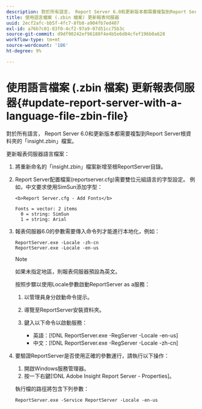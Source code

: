 ```yaml
---
description: 對於所有語言， Report Server 6.0和更新版本都需要複製到Report Server根資料夾的「insight.zbin」檔案。
title: 使用語言檔案 (.zbin 檔案) 更新報表伺服器
uuid: 2ecf2afc-bb5f-4fc7-8fb8-a904fb7ed407
exl-id: a76b7c01-83f0-4cf2-97a9-07d51cc75b3c
source-git-commit: d9df90242ef96188f4e4b5e6d04cfef196b0a628
workflow-type: tm+mt
source-wordcount: '186'
ht-degree: 9%

---
```


# 使用語言檔案 (.zbin 檔案) 更新報表伺服器{#update-report-server-with-a-language-file-zbin-file}

對於所有語言， Report Server 6.0和更新版本都需要複製到Report Server根資料夾的「insight.zbin」檔案。

更新報表伺服器語言檔案：

1. 將重新命名的「insight.zbin」檔案新增至根ReportServer目錄。
1. Report Server配置檔案(reportserver.cfg)需要雙位元組語言的字型設定。 例如，中文要求使用SimSun添加字型：

   ```
   <b>Report Server.cfg - Add Fonts</b> 
   
   Fonts = vector: 2 items 
     0 = string: SimSun 
     1 = string: Arial
   ```

1. 報表伺服器6.0的參數需要傳入命令列才能進行本地化，例如：

   ```
   ReportServer.exe -Locale -zh-cn 
   ReportServer.exe -Locale -en-us
   ```

   >[!NOTE]
   >
   >如果未指定地區，則報表伺服器預設為英文。

   按照步驟以使用Locale參數啟動ReportServer as a服務：

   1. 以管理員身分啟動命令提示。
   1. 導覽至ReportServer安裝資料夾。
   1. 鍵入以下命令以啟動服務：

      * 英語：[!DNL ReportServer.exe -RegServer -Locale -en-us]
      * 中文：[!DNL ReportServer.exe -RegServer -Locale -zh-cn]

1. 要驗證ReportServer是否使用正確的參數運行，請執行以下操作：

   1. 開啟Windows服務管理器。
   1. 按一下右鍵[!DNL Adobe Insight Report Server - Properties]。

   執行檔的路徑將包含下列參數：

   ```
   ReportServer.exe -Service ReportServer -Locale -en-us
   ```
